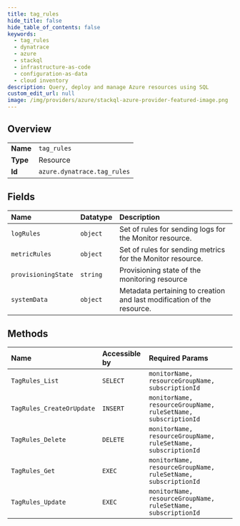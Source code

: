 ```yaml
---
title: tag_rules
hide_title: false
hide_table_of_contents: false
keywords:
  - tag_rules
  - dynatrace
  - azure    
  - stackql
  - infrastructure-as-code
  - configuration-as-data
  - cloud inventory
description: Query, deploy and manage Azure resources using SQL
custom_edit_url: null
image: /img/providers/azure/stackql-azure-provider-featured-image.png
---
```

  
    

## Overview
<table><tbody>
<tr><td><b>Name</b></td><td><code>tag_rules</code></td></tr>
<tr><td><b>Type</b></td><td>Resource</td></tr>
<tr><td><b>Id</b></td><td><code>azure.dynatrace.tag_rules</code></td></tr>
</tbody></table>

## Fields
| Name | Datatype | Description |
|:-----|:---------|:------------|
| `logRules` | `object` | Set of rules for sending logs for the Monitor resource. |
| `metricRules` | `object` | Set of rules for sending metrics for the Monitor resource. |
| `provisioningState` | `string` | Provisioning state of the monitoring resource |
| `systemData` | `object` | Metadata pertaining to creation and last modification of the resource. |
## Methods
| Name | Accessible by | Required Params |
|:-----|:--------------|:----------------|
| `TagRules_List` | `SELECT` | `monitorName, resourceGroupName, subscriptionId` |
| `TagRules_CreateOrUpdate` | `INSERT` | `monitorName, resourceGroupName, ruleSetName, subscriptionId` |
| `TagRules_Delete` | `DELETE` | `monitorName, resourceGroupName, ruleSetName, subscriptionId` |
| `TagRules_Get` | `EXEC` | `monitorName, resourceGroupName, ruleSetName, subscriptionId` |
| `TagRules_Update` | `EXEC` | `monitorName, resourceGroupName, ruleSetName, subscriptionId` |
